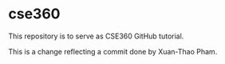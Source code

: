 # cse360
This repository is to serve as CSE360 GitHub tutorial.

This is a change reflecting a commit done by Xuan-Thao Pham.
